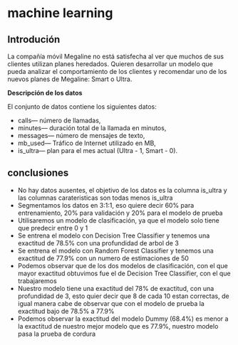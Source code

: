 # machine learning 
## Introdución 
La compañía móvil Megaline no está satisfecha al ver que muchos de sus clientes utilizan planes heredados. Quieren desarrollar un modelo que pueda analizar el comportamiento de los clientes y recomendar uno de los nuevos planes de Megaline: Smart o Ultra.

**Descripción de los datos**

El conjunto de datos contiene los siguientes datos:

- сalls— número de llamadas,
- minutes— duración total de la llamada en minutos,
- messages— número de mensajes de texto,
- mb_used— Tráfico de Internet utilizado en MB,
- is_ultra— plan para el mes actual (Ultra - 1, Smart - 0).

## conclusiones

+ No hay datos ausentes, el objetivo de los datos es la columna is_ultra y las columnas carateristicas son todas menos is_ultra
+ Segmentamos los datos en 3:1:1, eso quiere decir 60% para entrenamiento, 20% para validación y 20% para el modelo de prueba
+ Utilisaremos un modelo de clasificación, ya que el modelo solo tiene que predecir entre 0 y 1
+ Se entrena el modelo con Decision Tree Classifier y tenemos una exactitud de 78.5% con una profundidad de arbol de 3
+ Se entrena el modelo con Random Forest Classifier y tenemos una exactitud de 77.9% con un numero de estimaciones de 50
+ Podemos observar que de los dos modelos de clasificación, con el que mayor exactitud obtuvimos fue el de Decision Tree Classifier, con el que trabajaremos
+ Nuestro modelo tiene una exactitud del 78% de exactitud, con una profundidad de 3, esto quier decir que 8 de cada 10 estan correctas, de igual manera cabe de observar que con el modelo de prueba la exactitud bajo de 78.5% a 77.9%
+ Podemos observar la exactitud del modelo Dummy (68.4%) es menor a la exactitud de nuestro mejor modelo que es 77.9%, nuestro modelo pasa la prueba de cordura
